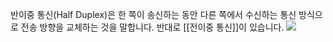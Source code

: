 반이중 통신(Half Duplex)은 한 쪽이 송신하는 동안 다른 쪽에서 수신하는 통신 방식으로 전송 방향을 교체하는 것을 말합니다. 반대로 [[전이중 통신]]이 있습니다.
![](https://upload.wikimedia.org/wikipedia/commons/b/b3/HalfDuplex.JPG)
